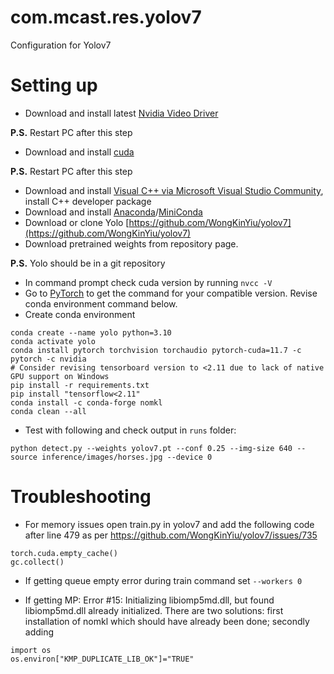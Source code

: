 # com.mcast.res.yolov7
Configuration for Yolov7

# Setting up
- Download and install latest [Nvidia Video Driver](https://www.nvidia.com/download/index.aspx)

**P.S.** Restart PC after this step

- Download and install [cuda](https://developer.nvidia.com/cuda-downloads)

**P.S.** Restart PC after this step

- Download and install [Visual C++ via Microsoft Visual Studio Community](https://visualstudio.microsoft.com/vs/community/), install C++ developer package
- Download and install [Anaconda](https://anaconda.org/)/[MiniConda](https://docs.conda.io/en/latest/miniconda.html)
- Download or clone Yolo [https://github.com/WongKinYiu/yolov7](https://github.com/WongKinYiu/yolov7)
- Download pretrained weights from repository page.

**P.S.** Yolo should be in a git repository

- In command prompt check cuda version by running `nvcc -V`
- Go to [PyTorch](https://pytorch.org/get-started/locally/) to get the command for your compatible version. Revise conda environment command below.
- Create conda environment

```
conda create --name yolo python=3.10
conda activate yolo
conda install pytorch torchvision torchaudio pytorch-cuda=11.7 -c pytorch -c nvidia
# Consider revising tensorboard version to <2.11 due to lack of native GPU support on Windows
pip install -r requirements.txt
pip install "tensorflow<2.11"
conda install -c conda-forge nomkl
conda clean --all
```

- Test with following and check output in `runs` folder:

`python detect.py --weights yolov7.pt --conf 0.25 --img-size 640 --source inference/images/horses.jpg --device 0`

# Troubleshooting
- For memory issues open train.py in yolov7 and add the following code after line 479  as per https://github.com/WongKinYiu/yolov7/issues/735

```
torch.cuda.empty_cache()
gc.collect()
```

- If getting queue empty error during train command set `--workers 0`

- If getting MP: Error #15: Initializing libiomp5md.dll, but found libiomp5md.dll already initialized. There are two solutions: first installation of nomkl which should have already been done; secondly adding

```
import os
os.environ["KMP_DUPLICATE_LIB_OK"]="TRUE"
```
